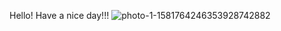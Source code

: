 Hello!
Have a nice day!!!
![photo-1-1581764246353928742882](https://user-images.githubusercontent.com/64268379/194701635-640a8325-9bd9-4b33-86b4-82bc429e151d.jpeg)
